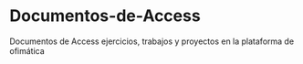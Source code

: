 # Documentos-de-Access
Documentos de Access ejercicios, trabajos y proyectos en la plataforma de ofimática
